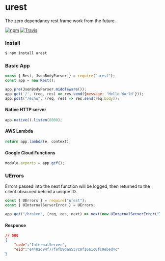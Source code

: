 # urest

The zero dependancy rest frame work from the future.

[![npm](https://img.shields.io/npm/dt/urest.svg?style=for-the-badge)](https://www.npmjs.com/package/urest)
[![Travis](https://img.shields.io/travis/conorturner/urest.svg?style=for-the-badge)](https://travis-ci.org/conorturner/urest)

### Install

```bash
$ npm install urest
```

### Basic App

```javascript
const { Rest, JsonBodyParser } = require("urest");
const app = new Rest();

app.pre(JsonBodyParser.middleware());
app.get('/', (req, res) => res.send({message: 'Hello World'}));
app.post("/echo", (req, res) => res.send(req.body));
```
#### Native HTTP server
```javascript
app.native().listen(8000);
```
#### AWS Lambda
```javascript
return app.lambda(e, context);
```
#### Google Cloud Functions
```javascript
module.exports = app.gcf();
```

### UErrors
Errors passed into the next function will be logged, then returned to the client obscured behind a unique ID.
```javascript
const { UErrors } = require("urest");
const { UInternalServerError } = UErrors;

app.get("/broken", (req, res, next) => next(new UInternalServerError("This is logged")));

```
#### Response
```json
// 500
{
    "code":"InternalServer",
    "eid":"e4402c94f77fefb9daa537c8f16a1c0fc9ebed4c"
}
```

